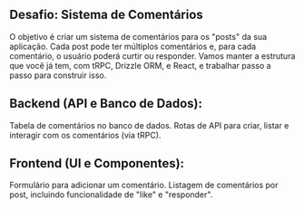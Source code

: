 ## Desafio: Sistema de Comentários
O objetivo é criar um sistema de comentários para os "posts" da sua aplicação. Cada post pode ter múltiplos comentários e, para cada comentário, o usuário poderá curtir ou responder. Vamos manter a estrutura que você já tem, com tRPC, Drizzle ORM, e React, e trabalhar passo a passo para construir isso.

## Backend (API e Banco de Dados):

Tabela de comentários no banco de dados.
Rotas de API para criar, listar e interagir com os comentários (via tRPC).

## Frontend (UI e Componentes):

Formulário para adicionar um comentário.
Listagem de comentários por post, incluindo funcionalidade de "like" e "responder".